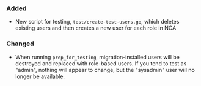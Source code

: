 ### Added

- New script for testing, `test/create-test-users.go`, which deletes existing
  users and then creates a new user for each role in NCA

### Changed

- When running `prep_for_testing`, migration-installed users will be destroyed
  and replaced with role-based users. If you tend to test as "admin", nothing
  will appear to change, but the "sysadmin" user will no longer be available.
